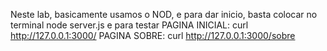 Neste lab, basicamente usamos o NOD, e para dar inicio, basta colocar no terminal node server.js
e para testar
PAGINA INICIAL: curl http://127.0.0.1:3000/
PAGINA SOBRE: curl http://127.0.0.1:3000/sobre
